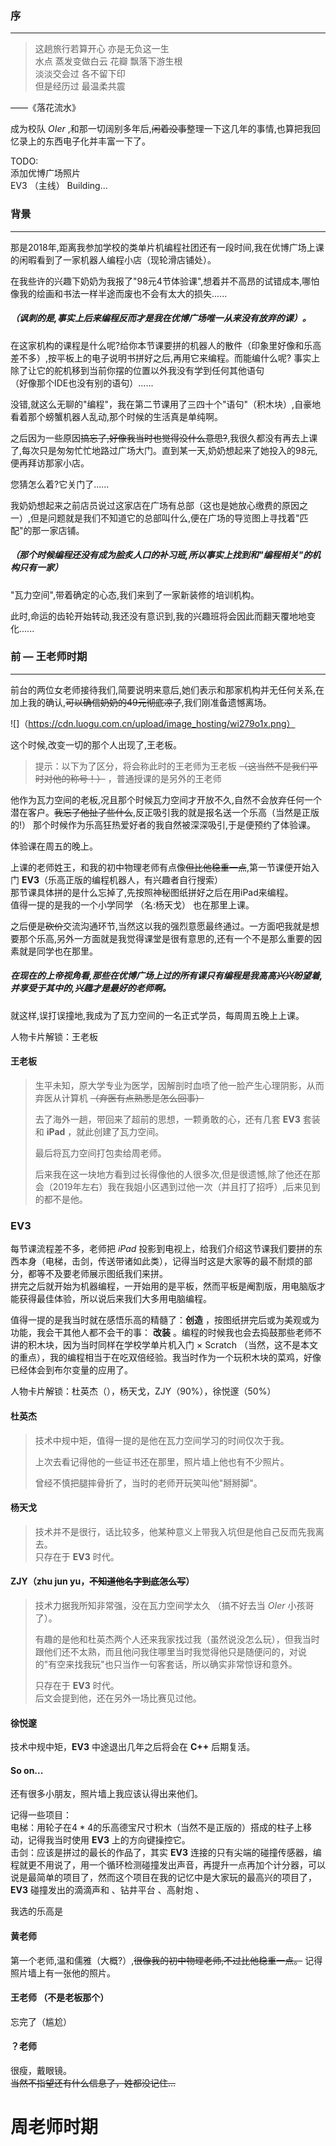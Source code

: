 ### 序
---
> 这趟旅行若算开心
亦是无负这一生\
水点 蒸发变做白云 花瓣 飘落下游生根\
淡淡交会过 各不留下印\
但是经历过 最温柔共震

——《落花流水》

成为校队 $OIer$ ,和那一切阔别多年后,~~闲着没事~~整理一下这几年的事情,也算把我回忆录上的东西电子化并丰富一下了。

TODO:\
添加优博广场照片\
EV3 （主线） Building...

### 背景
---
那是2018年,距离我参加学校的类单片机编程社团还有一段时间,我在优博广场上课的闲暇看到了一家机器人编程小店（现轮滑店铺处）。

在我些许的兴趣下奶奶为我报了"98元4节体验课",想着并不高昂的试错成本,哪怕像我的绘画和书法一样半途而废也不会有太大的损失......

##### （讽刺的是,事实上后来编程反而才是我在优博广场唯一从来没有放弃的课）。

在这家机构的课程是什么呢?给你本节课要拼的机器人的散件（印象里好像和乐高差不多）,按平板上的电子说明书拼好之后,再用它来编程。而能编什么呢?
事实上除了让它的舵机移到当前你摆的位置以外我没有学到任何其他语句\
（好像那个IDE也没有别的语句）......

没错,就这么无聊的"编程"，我在第二节课用了三四十个"语句"（积木块）,自豪地看着那个螃蟹机器人乱动,那个时候的生活真是单纯啊。

之后因为一些原因~~搞忘了,好像我当时也觉得没什么意思?~~,我很久都没有再去上课了,每次只是匆匆忙忙地路过广场大门。直到某一天,奶奶想起来了她投入的98元,便再拜访那家小店。

您猜怎么着?它关门了......

我奶奶想起来之前店员说过这家店在广场有总部（这也是她放心缴费的原因之一）,但是问题就是我们不知道它的总部叫什么,便在广场的导览图上寻找着"匹配"的那一家店铺。

##### （那个时候编程还没有成为脍炙人口的补习班,所以事实上找到和"编程相关"的机构只有一家）

"瓦力空间",带着确定的心态,我们来到了一家新装修的培训机构。

此时,命运的齿轮开始转动,我还没有意识到,我的兴趣班将会因此而翻天覆地地变化......

### 前 — 王老师时期
---

前台的两位女老师接待我们,简要说明来意后,她们表示和那家机构并无任何关系,在加上我的确认,~~可以确信奶奶的49元彻底凉了~~,我们刚准备遗憾离场。

![]（https://cdn.luogu.com.cn/upload/image_hosting/wi279o1x.png）

这个时候,改变一切的那个人出现了,王老板。

>提示：以下为了区分，将会称此时的王老师为王老板 ~~（这当然不是我们平时对他的称号！）~~ ，普通授课的是另外的王老师

他作为瓦力空间的老板,况且那个时候瓦力空间才开放不久,自然不会放弃任何一个潜在客户。~~我忘了他扯了些什么~~,反正吸引我的就是报名送一个乐高（当然是正版的!）
那个时候作为乐高狂热爱好者的我自然被深深吸引,于是便预约了体验课。

体验课在周五的晚上。

上课的老师姓王，和我的初中物理老师有点像~~但比他稳重一点~~,第一节课便开始入门 **EV3**（乐高正版的编程机器人，有兴趣者自行搜索）\
那节课具体拼的是什么忘掉了,先按照神秘图纸拼好之后在用iPad来编程。\
值得一提的是我的一个小学同学 （名:杨天戈） 也在那里上课。

之后便是~~砍价~~交流沟通环节,当然这以我的强烈意愿最终通过。一方面吧我就是想要那个乐高,另外一方面就是我觉得课堂是很有意思的,还有一个不是那么重要的因素就是同学也在那里。

##### 在现在的上帝视角看,那些在优博广场上过的所有课只有编程是我高高兴兴盼望着,并享受于其中的,兴趣才是最好的老师啊。

就这样,误打误撞地,我成为了瓦力空间的一名正式学员，每周周五晚上上课。

人物卡片解锁：王老板

#### 王老板

>生平未知，原大学专业为医学，因解剖时血喷了他一脸产生心理阴影，从而弃医从计算机 ~~（弃医有点熟悉是怎么回事）~~
>
>去了海外一趟，带回来了超前的思想，一颗勇敢的心，还有几套 **EV3** 套装和 **iPad** ，就此创建了瓦力空间。
>
>最后将瓦力空间打包卖给周老师。
>
>后来我在这一块地方看到过长得像他的人很多次,但是很遗憾,除了他还在那会（2019年左右）我在我姐小区遇到过他一次（并且打了招呼）,后来见到的都不是他。

### EV3

每节课流程差不多，老师把 $iPad$ 投影到电视上，给我们介绍这节课我们要拼的东西本身（电梯，击剑，传送带诸如此类），记得当时这是大家等的最不耐烦的部分，都等不及要老师展示图纸我们来拼。\
拼完之后就开始为机器编程，一开始用的是平板，然而平板是阉割版，用电脑版才能获得最佳体验，所以说后来我们大多用电脑编程。

值得一提的是我当时就在感悟乐高的精髓了：**创造** ，按图纸拼完后或为美观或为功能，我会干其他人都不会干的事： **改装** 。编程的时候我也会去捣鼓那些老师不讲的积木块，因为当时同样在学校学单片机入门 × Scratch （当然，这不是本文的重点），我的编程相当于在吃双倍经验。我当时作为一个玩积木块的菜鸡，好像已经体会到布尔变量的应用了。

人物卡片解锁：杜英杰（），杨天戈，ZJY（90%），徐悦邃（50%）

#### 杜英杰
>技术中规中矩，值得一提的是他在瓦力空间学习的时间仅次于我。
>
>上次去看记得他的一些证书还在那里，照片墙上他也有不少照片。
>
>曾经不慎把腿摔骨折了，当时的老师开玩笑叫他"掰掰脚"。

#### 杨天戈
>技术并不是很行，话比较多，他某种意义上带我入坑但是他自己反而先我离去。\
>只存在于 **EV3** 时代。

#### ZJY（zhu jun yu，~~不知道他名字到底怎么写~~）
>技术力据我所知非常强，没在瓦力空间学太久 （搞不好去当 $OIer$ 小孩哥了）。
>
>有趣的是他和杜英杰两个人还来我家找过我（虽然说没怎么玩），但我当时跟他们还不太熟，而且他问我住哪里当时我觉得他只是随便问的，对说的"有空来找我玩"也只当作一句客套话，所以确实非常惊讶和意外。
>
>只存在于 **EV3** 时代。\
>后文会提到他，还在另外一场比赛见过他。

#### 徐悦邃
技术中规中矩，**EV3** 中途退出几年之后将会在 **C++** 后期复活。

#### So on...
还有很多小朋友，照片墙上我应该认得出来他们。

记得一些项目：\
电梯：用轮子在$4*4$的乐高德宝尺寸积木（当然不是正版的）搭成的柱子上移动，记得我当时使用 **EV3** 上的方向键操控它。\
击剑：应该是拼过的最长的作品了，其实 **EV3** 连接的只有尖端的碰撞传感器，编程就更不用说了，用一个循环检测碰撞发出声音，再提升一点再加个计分器，可以说是最简单的项目了，然而这个项目在我的记忆中是大家玩的最高兴的项目了， **EV3** 碰撞发出的滴滴声和
、钻井平台 、高射炮 、


我选的乐高是


#### 黄老师
第一个老师,温和儒雅（大概?）,~~很像我的初中物理老师,不过比他稳重一点。~~
记得照片墙上有一张他的照片。

#### 王老师 （不是老板那个）
忘完了（尴尬）

#### ？老师

很瘦，戴眼镜。\
~~当然不指望还有什么信息了，姓都没记住...~~




# 周老师时期